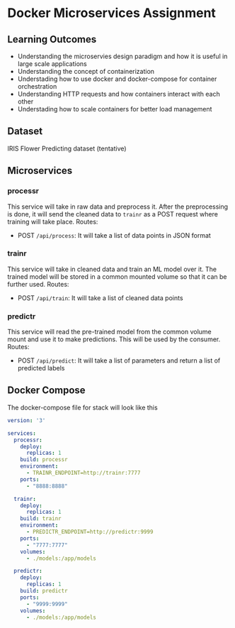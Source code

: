 # Docker Microservices Assignment

## Learning Outcomes
- Understanding the microservies design paradigm and how it is useful in large scale applications
- Understanding the concept of containerization
- Understading how to use docker and docker-compose for container orchestration
- Understanding HTTP requests and how containers interact with each other
- Understading how to scale containers for better load management


## Dataset
IRIS Flower Predicting dataset (tentative)

## Microservices

### processr
This service will take in raw data and preprocess it. After the preprocessing is done, it will send the cleaned data to `trainr` as a POST request where training will take place.
Routes:
- POST `/api/process`: It will take a list of data points in JSON format

### trainr
This service will take in cleaned data and train an ML model over it. The trained model will be stored in a common mounted volume so that it can be further used.
Routes:
- POST `/api/train`: It will take a list of cleaned data points 

### predictr
This service will read the pre-trained model from the common volume mount and use it to make predictions. This will be used by the consumer.
Routes:
- POST `/api/predict`: It will take a list of parameters and return a list of predicted labels

## Docker Compose

The docker-compose file for stack will look like this
```yaml
version: '3'

services:
  processr:
    deploy:
      replicas: 1
    build: processr
    environment:
      - TRAINR_ENDPOINT=http://trainr:7777
    ports:
      - "8888:8888"

  trainr:
    deploy:
      replicas: 1
    build: trainr
    environment:
      - PREDICTR_ENDPOINT=http://predictr:9999
    ports:
      - "7777:7777"
    volumes:
      - ./models:/app/models

  predictr:
    deploy:
      replicas: 1
    build: predictr
    ports:
      - "9999:9999"
    volumes:
      - ./models:/app/models
```
